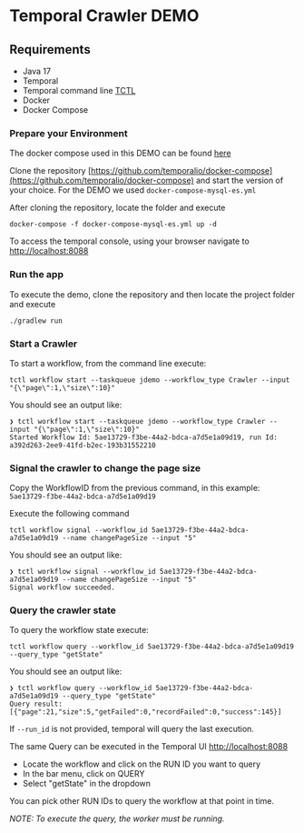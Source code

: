# Temporal Crawler DEMO

## Requirements

* Java 17
* Temporal
* Temporal command line [TCTL](https://docs.temporal.io/docs/tctl/)
* Docker
* Docker Compose

### Prepare your Environment

The docker compose used in this DEMO can be found [here](https://github.com/temporalio/docker-compose)

Clone the repository [https://github.com/temporalio/docker-compose](https://github.com/temporalio/docker-compose) and
start the version of your choice. For the DEMO we used `docker-compose-mysql-es.yml`

After cloning the repository, locate the folder and execute

```shell
docker-compose -f docker-compose-mysql-es.yml up -d
```

To access the temporal console, using your browser navigate to [http://localhost:8088](http://localhost:8088)

### Run the app

To execute the demo, clone the repository and then locate the project folder and execute

```shell
./gradlew run
```

### Start a Crawler

To start a workflow, from the command line execute:

```shell
tctl workflow start --taskqueue jdemo --workflow_type Crawler --input "{\"page\":1,\"size\":10}"
```

You should see an output like:

```
❯ tctl workflow start --taskqueue jdemo --workflow_type Crawler --input "{\"page\":1,\"size\":10}"
Started Workflow Id: 5ae13729-f3be-44a2-bdca-a7d5e1a09d19, run Id: a392d263-2ee9-41fd-b2ec-193b31552210
```

### Signal the crawler to change the page size

Copy the WorkflowID from the previous command, in this example: `5ae13729-f3be-44a2-bdca-a7d5e1a09d19`

Execute the following command

```shell
tctl workflow signal --workflow_id 5ae13729-f3be-44a2-bdca-a7d5e1a09d19 --name changePageSize --input "5"
```

You should see an output like:

```
❯ tctl workflow signal --workflow_id 5ae13729-f3be-44a2-bdca-a7d5e1a09d19 --name changePageSize --input "5"
Signal workflow succeeded.
```

### Query the crawler state

To query the workflow state execute:

```shell
tctl workflow query --workflow_id 5ae13729-f3be-44a2-bdca-a7d5e1a09d19 --query_type "getState"
```

You should see an output like:

```
❯ tctl workflow query --workflow_id 5ae13729-f3be-44a2-bdca-a7d5e1a09d19 --query_type "getState"
Query result:
[{"page":21,"size":5,"getFailed":0,"recordFailed":0,"success":145}]
```

If `--run_id` is not provided, temporal will query the last execution.

The same Query can be executed in the Temporal UI [http://localhost:8088](http://localhost:8088)

* Locate the workflow and click on the RUN ID you want to query
* In the bar menu, click on QUERY
* Select "getState" in the dropdown

You can pick other RUN IDs to query the workflow at that point in time.

_NOTE: To execute the query, the worker must be running._
